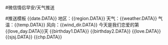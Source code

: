 #微信情侣早安/天气推送

#推送模板 {{date.DATA}} 
地区：{{region.DATA}} 
天气：{{weather.DATA}} 
气温：{{temp.DATA}} 
风向：{{wind_dir.DATA}} 
今天是我们恋爱的第{{love_day.DATA}}天 
{{birthday1.DATA}} 
{{birthday2.DATA}}
{{love.DATA}} {{sjsj.DATA}} {{chp.DATA}}
